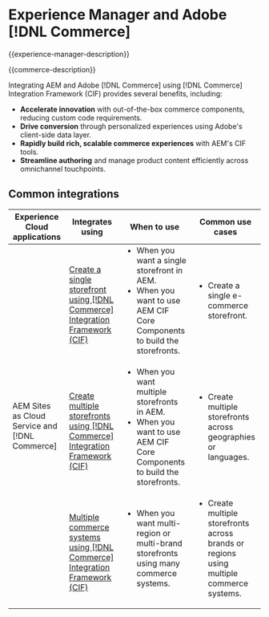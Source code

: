 ---
---

# Experience Manager and Adobe [!DNL Commerce]

{{experience-manager-description}}

{{commerce-description}}

Integrating AEM and Adobe [!DNL Commerce] using [!DNL Commerce] Integration Framework (CIF) provides several benefits, including:

+ **Accelerate innovation** with out-of-the-box commerce components, reducing custom code requirements.
+ **Drive conversion** through personalized experiences using Adobe's client-side data layer.
+ **Rapidly build rich, scalable commerce experiences** with AEM's CIF tools.
+ **Streamline authoring** and manage product content efficiently across omnichannel touchpoints.

## Common integrations

<table>
    <thead>
        <tr>
            <th>Experience Cloud applications</th>
            <th>Integrates using</th>
            <th>When to use</th>
            <th>Common use cases</th>
        </tr>
    </thead>
    <tbody>
        <tr>
            <td rowspan="3">AEM Sites as Cloud Service and [!DNL Commerce]</td>
            <td><a href="https://experienceleague.adobe.com/docs/experience-manager-cloud-service/content/content-and-commerce/storefront/getting-started.html" target="_blank" rel="noreferrer">Create a single storefront using [!DNL Commerce] Integration Framework (CIF)</a></td>
            <td>
                <ul style="margin-top: 0;">
                    <li>When you want a single storefront in AEM.</li>
                    <li>When you want to use AEM CIF Core Components to build the storefronts.</li>
                </ul>
            </td>
            <td>
                <ul style="margin-top: 0;">
                    <li>
                        Create a single e-commerce storefront.
                    </li>
                </ul>
            </td>
        </tr>
        <tr>
            <td><a href="https://experienceleague.adobe.com/docs/experience-manager-cloud-service/content/content-and-commerce/storefront/administering/multi-store-setup.html" target="_blank" rel="noreferrer">Create multiple storefronts using [!DNL Commerce] Integration Framework (CIF)</a></td>
            <td>
                <ul style="margin-top: 0;">
                    <li>When you want multiple storefronts in AEM.</li>
                    <li>When you want to use AEM CIF Core Components to build the storefronts.</li>
                </ul>
            </td>
            <td>
                <ul style="margin-top: 0;">
                    <li>Create multiple storefronts across geographies or languages.</li>
                </ul>
            </td>
        </tr>
        <tr>
            <td><a href="https://experienceleague.adobe.com/docs/experience-manager-cloud-service/content/content-and-commerce/storefront/administering/multiple-commerce-systems-setup.html" target="_blank" rel="noreferrer">Multiple commerce systems using [!DNL Commerce] Integration Framework (CIF)</a></td>
            <td>
                <ul style="margin-top: 0;"><li>When you want multi-region or multi-brand storefronts using many commerce systems.</li></ul>
            </td>
            <td>
                <ul style="margin-top: 0;"><li>Create multiple storefronts across brands or regions using multiple commerce systems.</li></ul>
            </td>
        </tr>
    </tbody>          
</table>
